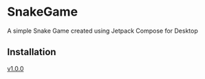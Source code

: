 # SnakeGame
A simple Snake Game created using Jetpack Compose for Desktop


## Installation
[v1.0.0](https://github.com/neilbishop324/SnakeGame/releases/tag/v1.0.0)
